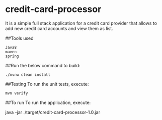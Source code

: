 # credit-card-processor
It is a simple full stack application for a credit card provider that allows to add new credit card accounts and view them as list.


##Tools used
```
Java8
maven
spring
```

##Run the below command to build:

```
./mvnw clean install

```

##Testing
To run the unit tests, execute:

```
mvn verify

```

##To run
To run the application, execute:

java -jar ./target/credit-card-processor-1.0.jar
